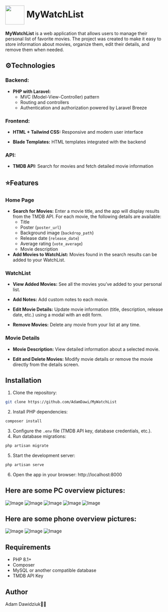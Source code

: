 # <img src="https://github.com/user-attachments/assets/e0ccc039-068c-4294-a5f3-79a29f5c1880" width="60" height="60" align="center" /> MyWatchList

**MyWatchList** is a web application that allows users to manage their personal list of favorite movies. The project was created to make it easy to store information about movies, organize them, edit their details, and remove them when needed.

## ⚙️Technologies
### Backend:
- **PHP with Laravel:**
  - MVC (Model-View-Controller) pattern
  - Routing and controllers
  - Authentication and authorization powered by Laravel Breeze

### Frontend:
- **HTML + Tailwind CSS:** Responsive and modern user interface

- **Blade Templates:** HTML templates integrated with the backend

### API:
- **TMDB API:** Search for movies and fetch detailed movie information

## ⭐️Features
### Home Page
- **Search for Movies:** Enter a movie title, and the app will display results from the TMDB API. For each movie, the following details are available:
  - Title
  - Poster (`poster_url`)
  - Background image (`backdrop_path`)
  - Release date (`release_date`)
  - Average rating (`vote_average`)
  - Movie description
- **Add Movies to WatchList:** Movies found in the search results can be added to your WatchList.

### WatchList
- **View Added Movies:** See all the movies you’ve added to your personal list.

- **Add Notes:** Add custom notes to each movie.

- **Edit Movie Details:** Update movie information (title, description, release date, etc.) using a modal with an edit form.

- **Remove Movies:** Delete any movie from your list at any time.

### Movie Details
- **Movie Description:** View detailed information about a selected movie.

- **Edit and Delete Movies:** Modify movie details or remove the movie directly from the details screen.

## Installation
1. Clone the repository:
```bash
git clone https://github.com/AdamDawi/MyWatchList
```
2. Install PHP dependencies:
```bash
composer install
```
3. Configure the `.env` file (TMDB API key, database credentials, etc.).
4. Run database migrations:
```bash
php artisan migrate
```
5. Start the development server:
```bash
php artisan serve
```
6. Open the app in your browser:
http://localhost:8000

## Here are some PC overview pictures:
![Image](https://github.com/user-attachments/assets/0ab974f7-d5a0-4638-b914-ca3c4e9048d3)
![Image](https://github.com/user-attachments/assets/84877531-5eac-4a0d-a5e9-da4c65162606)
![Image](https://github.com/user-attachments/assets/59b64023-d9ad-4ec4-8a58-11e53d8367ce)
![Image](https://github.com/user-attachments/assets/e9072562-7dc7-4390-b89a-407bcb3ec689)
![Image](https://github.com/user-attachments/assets/9bf05122-6d4c-4d84-aab5-1ab69f1727a5)

## Here are some phone overview pictures:
![Image](https://github.com/user-attachments/assets/ac107792-c1c1-4c20-8246-679cb9620181)
![Image](https://github.com/user-attachments/assets/170316b3-4d69-4bb9-b3bf-9f2fbd1bf941)
![Image](https://github.com/user-attachments/assets/5c6702ba-2a54-4955-a6c1-9325c1109fdd)

## Requirements
- PHP 8.1+
- Composer
- MySQL or another compatible database
- TMDB API Key

## Author

Adam Dawidziuk🧑‍💻

